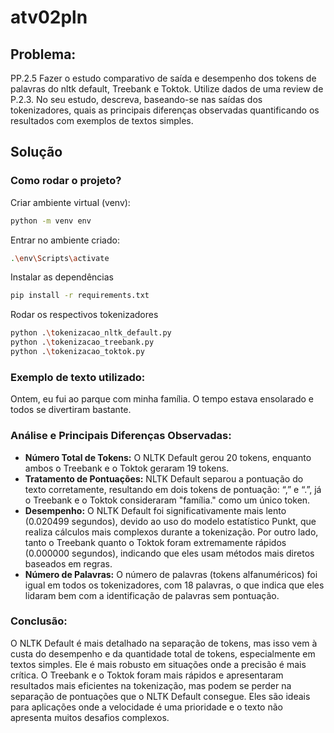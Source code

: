 # atv02pln

## Problema:

<p>PP.2.5 Fazer o estudo comparativo de saída e desempenho dos tokens de palavras do nltk default, Treebank e Toktok. Utilize dados de uma review de P.2.3. No seu estudo, descreva, baseando-se nas saídas dos tokenizadores, quais as principais diferenças observadas quantificando os resultados com exemplos de textos simples.</p>

## Solução

### Como rodar o projeto?

Criar ambiente virtual (venv):

```sh
python -m venv env
```

Entrar no ambiente criado:

```sh
.\env\Scripts\activate
```

Instalar as dependências

```sh
pip install -r requirements.txt
```

Rodar os respectivos tokenizadores

```sh
python .\tokenizacao_nltk_default.py
python .\tokenizacao_treebank.py
python .\tokenizacao_toktok.py
```

### Exemplo de texto utilizado: 
Ontem, eu fui ao parque com minha família. O tempo estava ensolarado e todos se divertiram bastante.
### Análise e Principais Diferenças Observadas:
-	<b>Número Total de Tokens:</b>
O NLTK Default gerou 20 tokens, enquanto ambos o Treebank e o Toktok geraram 19 tokens.
-	<b>Tratamento de Pontuações:</b>
NLTK Default separou a pontuação do texto corretamente, resultando em dois tokens de pontuação: “,” e “.”, já o Treebank e o Toktok consideraram "família." como um único token.
-	<b>Desempenho:</b>
O NLTK Default foi significativamente mais lento (0.020499 segundos), devido ao uso do modelo estatístico Punkt, que realiza cálculos mais complexos durante a tokenização.
Por outro lado, tanto o Treebank quanto o Toktok foram extremamente rápidos (0.000000 segundos), indicando que eles usam métodos mais diretos baseados em regras.
-	<b>Número de Palavras:</b>
O número de palavras (tokens alfanuméricos) foi igual em todos os tokenizadores, com 18 palavras, o que indica que eles lidaram bem com a identificação de palavras sem pontuação.

### Conclusão:
O NLTK Default é mais detalhado na separação de tokens, mas isso vem à custa do desempenho e da quantidade total de tokens, especialmente em textos simples. Ele é mais robusto em situações onde a precisão é mais crítica.
O Treebank e o Toktok foram mais rápidos e apresentaram resultados mais eficientes na tokenização, mas podem se perder na separação de pontuações que o NLTK Default consegue. Eles são ideais para aplicações onde a velocidade é uma prioridade e o texto não apresenta muitos desafios complexos.
